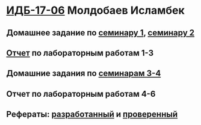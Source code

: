 # [ИДБ-17-06](https://github.com/stankin/design-part-1/wiki/list-idb-17-06) Молдобаев Исламбек

## Домашнее задание по [семинару 1](https://github.com/stankin/design-part-1/wiki/sem1), [семинару 2](https://github.com/stankin/design-part-1/wiki/sem2)

## [Отчет](https://github.com/imoldobaew/imoldobaew.github.io/wiki/Лабораторные-работы-1-3) по лабораторным работам 1-3

## Домашние задания по [семинарам 3-4](https://github.com/imoldobaew/imoldobaew.github.io/wiki/Семинары-3-4)

## Отчет по лабораторным работам 4-6

## Рефераты: [разработанный](https://github.com/stankin/design-part-1/wiki/exam01-1) и [проверенный](https://github.com/stankin/design-part-1/wiki/exam05-4)


